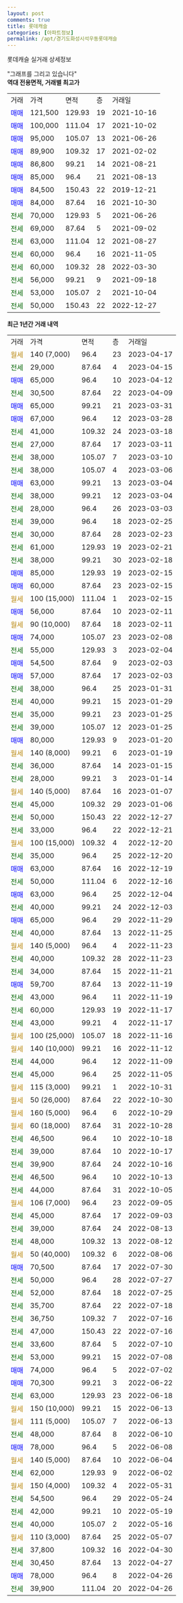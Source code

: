 ```yaml
---
layout: post
comments: true
title: 롯데캐슬
categories: [아파트정보]
permalink: /apt/경기도화성시석우동롯데캐슬
---
```


롯데캐슬 실거래 상세정보

<script type="text/javascript">
  google.charts.load('current', {'packages':['line', 'corechart']});
  google.charts.setOnLoadCallback(drawChart);

  function drawChart() {
    var data = new google.visualization.DataTable();
    data.addColumn('date', '거래일');
    data.addColumn('number', "매매");
    data.addColumn('number', "전세");
    data.addColumn('number', "전매");

    data.addRows([[new Date(Date.parse("2023-04-17")), null, null, null], [new Date(Date.parse("2023-04-15")), null, 29000, null], [new Date(Date.parse("2023-04-12")), 65000, null, null], [new Date(Date.parse("2023-04-09")), null, 30500, null], [new Date(Date.parse("2023-03-31")), 65000, null, null], [new Date(Date.parse("2023-03-28")), 67000, null, null], [new Date(Date.parse("2023-03-18")), null, 41000, null], [new Date(Date.parse("2023-03-11")), null, 27000, null], [new Date(Date.parse("2023-03-10")), null, 38000, null], [new Date(Date.parse("2023-03-06")), null, 38000, null], [new Date(Date.parse("2023-03-04")), 63000, null, null], [new Date(Date.parse("2023-03-04")), null, 38000, null], [new Date(Date.parse("2023-03-03")), null, 28000, null], [new Date(Date.parse("2023-02-25")), null, 39000, null], [new Date(Date.parse("2023-02-23")), null, 30000, null], [new Date(Date.parse("2023-02-21")), null, 61000, null], [new Date(Date.parse("2023-02-18")), null, 38000, null], [new Date(Date.parse("2023-02-15")), 85000, null, null], [new Date(Date.parse("2023-02-15")), 60000, null, null], [new Date(Date.parse("2023-02-15")), null, null, null], [new Date(Date.parse("2023-02-11")), 56000, null, null], [new Date(Date.parse("2023-02-11")), null, null, null], [new Date(Date.parse("2023-02-08")), 74000, null, null], [new Date(Date.parse("2023-02-04")), null, 55000, null], [new Date(Date.parse("2023-02-03")), 54500, null, null], [new Date(Date.parse("2023-02-03")), 57000, null, null], [new Date(Date.parse("2023-01-31")), null, 38000, null], [new Date(Date.parse("2023-01-29")), null, 40000, null], [new Date(Date.parse("2023-01-25")), null, 35000, null], [new Date(Date.parse("2023-01-25")), null, 39000, null], [new Date(Date.parse("2023-01-20")), 80000, null, null], [new Date(Date.parse("2023-01-19")), null, null, null], [new Date(Date.parse("2023-01-15")), null, 36000, null], [new Date(Date.parse("2023-01-14")), null, 28000, null], [new Date(Date.parse("2023-01-07")), null, null, null], [new Date(Date.parse("2023-01-06")), null, 45000, null], [new Date(Date.parse("2022-12-27")), null, 50000, null], [new Date(Date.parse("2022-12-21")), null, 33000, null], [new Date(Date.parse("2022-12-20")), null, null, null], [new Date(Date.parse("2022-12-20")), null, 35000, null], [new Date(Date.parse("2022-12-19")), 63000, null, null], [new Date(Date.parse("2022-12-16")), null, 50000, null], [new Date(Date.parse("2022-12-04")), 63000, null, null], [new Date(Date.parse("2022-12-03")), null, 40000, null], [new Date(Date.parse("2022-11-29")), 65000, null, null], [new Date(Date.parse("2022-11-25")), null, 40000, null], [new Date(Date.parse("2022-11-23")), null, null, null], [new Date(Date.parse("2022-11-23")), null, 40000, null], [new Date(Date.parse("2022-11-21")), null, 34000, null], [new Date(Date.parse("2022-11-19")), 59700, null, null], [new Date(Date.parse("2022-11-19")), null, 43000, null], [new Date(Date.parse("2022-11-17")), null, 60000, null], [new Date(Date.parse("2022-11-17")), null, 43000, null], [new Date(Date.parse("2022-11-16")), null, null, null], [new Date(Date.parse("2022-11-12")), null, null, null], [new Date(Date.parse("2022-11-09")), null, 44000, null], [new Date(Date.parse("2022-11-05")), null, 45000, null], [new Date(Date.parse("2022-10-31")), null, null, null], [new Date(Date.parse("2022-10-30")), null, null, null], [new Date(Date.parse("2022-10-29")), null, null, null], [new Date(Date.parse("2022-10-28")), null, null, null], [new Date(Date.parse("2022-10-18")), null, 46500, null], [new Date(Date.parse("2022-10-17")), null, 39000, null], [new Date(Date.parse("2022-10-16")), null, 39900, null], [new Date(Date.parse("2022-10-13")), null, 46500, null], [new Date(Date.parse("2022-10-05")), null, 44000, null], [new Date(Date.parse("2022-09-05")), null, null, null], [new Date(Date.parse("2022-09-03")), null, 45000, null], [new Date(Date.parse("2022-08-13")), null, 39000, null], [new Date(Date.parse("2022-08-12")), null, 48000, null], [new Date(Date.parse("2022-08-06")), null, null, null], [new Date(Date.parse("2022-07-30")), 70500, null, null], [new Date(Date.parse("2022-07-27")), null, 50000, null], [new Date(Date.parse("2022-07-25")), null, 52000, null], [new Date(Date.parse("2022-07-18")), null, 35700, null], [new Date(Date.parse("2022-07-16")), null, 36750, null], [new Date(Date.parse("2022-07-16")), null, 47000, null], [new Date(Date.parse("2022-07-10")), null, 33600, null], [new Date(Date.parse("2022-07-08")), null, 53000, null], [new Date(Date.parse("2022-07-02")), 74000, null, null], [new Date(Date.parse("2022-06-22")), 70300, null, null], [new Date(Date.parse("2022-06-18")), null, 63000, null], [new Date(Date.parse("2022-06-13")), null, null, null], [new Date(Date.parse("2022-06-13")), null, null, null], [new Date(Date.parse("2022-06-10")), null, 48000, null], [new Date(Date.parse("2022-06-08")), 78000, null, null], [new Date(Date.parse("2022-06-04")), null, null, null], [new Date(Date.parse("2022-06-02")), null, 62000, null], [new Date(Date.parse("2022-05-31")), null, null, null], [new Date(Date.parse("2022-05-24")), null, 54500, null], [new Date(Date.parse("2022-05-19")), null, 42000, null], [new Date(Date.parse("2022-05-16")), null, 40000, null], [new Date(Date.parse("2022-05-07")), null, null, null], [new Date(Date.parse("2022-04-30")), null, 37800, null], [new Date(Date.parse("2022-04-27")), null, 30450, null], [new Date(Date.parse("2022-04-26")), 78000, null, null], [new Date(Date.parse("2022-04-26")), null, 39900, null]]);

    var options = {
      hAxis: {
        format: 'yyyy/MM/dd'
      },    
      lineWidth: 0,
      pointsVisible: true,    
      title: '최근 1년간 유형별 실거래가 분포',
      legend: { position: 'bottom' }
    };

    var formatter = new google.visualization.NumberFormat({pattern:'###,###'} );
    formatter.format(data, 1);
    formatter.format(data, 2);
    
    setTimeout(function() {
        var chart = new google.visualization.LineChart(document.getElementById('columnchart_material'));
        chart.draw(data, (options));
        document.getElementById('loading').style.display = 'none';
    }, 200);
  }
</script>


<div id="loading" style="z-index:20; display: block; margin-left: 0px">"그래프를 그리고 있습니다"</div>
<div id="columnchart_material" style="width: 95%; margin-left: 0px; display: block"></div>
<!-- contents start -->
<b>역대 전용면적, 거래별 최고가</b>
<table class="sortable">
    <tr>
      <td>거래</td>
      <td>가격</td>
      <td>면적</td>
      <td>층</td>
      <td>거래일</td>
    </tr>
        <tr>
          <td><a style="color: blue">매매</a></td>
          <td>121,500</td>
          <td>129.93</td>
          <td>19</td>
          <td>2021-10-16</td>
        </tr>            <tr>
          <td><a style="color: blue">매매</a></td>
          <td>100,000</td>
          <td>111.04</td>
          <td>17</td>
          <td>2021-10-02</td>
        </tr>            <tr>
          <td><a style="color: blue">매매</a></td>
          <td>95,000</td>
          <td>105.07</td>
          <td>13</td>
          <td>2021-06-26</td>
        </tr>            <tr>
          <td><a style="color: blue">매매</a></td>
          <td>89,900</td>
          <td>109.32</td>
          <td>17</td>
          <td>2021-02-02</td>
        </tr>            <tr>
          <td><a style="color: blue">매매</a></td>
          <td>86,800</td>
          <td>99.21</td>
          <td>14</td>
          <td>2021-08-21</td>
        </tr>            <tr>
          <td><a style="color: blue">매매</a></td>
          <td>85,000</td>
          <td>96.4</td>
          <td>21</td>
          <td>2021-08-13</td>
        </tr>            <tr>
          <td><a style="color: blue">매매</a></td>
          <td>84,500</td>
          <td>150.43</td>
          <td>22</td>
          <td>2019-12-21</td>
        </tr>            <tr>
          <td><a style="color: blue">매매</a></td>
          <td>84,000</td>
          <td>87.64</td>
          <td>16</td>
          <td>2021-10-30</td>
        </tr>        
        <tr>
              <td><a style="color: darkgreen">전세</a></td>
              <td>70,000</td>
              <td>129.93</td>
              <td>5</td>
              <td>2021-06-26</td>
            </tr>            <tr>
              <td><a style="color: darkgreen">전세</a></td>
              <td>69,000</td>
              <td>87.64</td>
              <td>5</td>
              <td>2021-09-02</td>
            </tr>            <tr>
              <td><a style="color: darkgreen">전세</a></td>
              <td>63,000</td>
              <td>111.04</td>
              <td>12</td>
              <td>2021-08-27</td>
            </tr>            <tr>
              <td><a style="color: darkgreen">전세</a></td>
              <td>60,000</td>
              <td>96.4</td>
              <td>16</td>
              <td>2021-11-05</td>
            </tr>            <tr>
              <td><a style="color: darkgreen">전세</a></td>
              <td>60,000</td>
              <td>109.32</td>
              <td>28</td>
              <td>2022-03-30</td>
            </tr>            <tr>
              <td><a style="color: darkgreen">전세</a></td>
              <td>56,000</td>
              <td>99.21</td>
              <td>9</td>
              <td>2021-09-18</td>
            </tr>            <tr>
              <td><a style="color: darkgreen">전세</a></td>
              <td>53,000</td>
              <td>105.07</td>
              <td>2</td>
              <td>2021-10-04</td>
            </tr>            <tr>
              <td><a style="color: darkgreen">전세</a></td>
              <td>50,000</td>
              <td>150.43</td>
              <td>22</td>
              <td>2022-12-27</td>
            </tr>        
    
</table>

<b>최근 1년간 거래 내역</b>

<table class="sortable">
    <tr>
      <td>거래</td>
      <td>가격</td>
      <td>면적</td>
      <td>층</td>
      <td>거래일</td>
    </tr>
    <tr>
      <td><a style="color: darkgoldenrod">월세</a></td>
      <td>140 (7,000)</td>
      <td>96.4</td>
      <td>23</td>
      <td>2023-04-17</td>
    </tr>          <tr>
      <td><a style="color: darkgreen">전세</a></td>
      <td>29,000</td>
      <td>87.64</td>
      <td>4</td>
      <td>2023-04-15</td>
    </tr>          <tr>
      <td><a style="color: blue">매매</a></td>
      <td>65,000</td>
      <td>96.4</td>
      <td>10</td>
      <td>2023-04-12</td>
    </tr>          <tr>
      <td><a style="color: darkgreen">전세</a></td>
      <td>30,500</td>
      <td>87.64</td>
      <td>22</td>
      <td>2023-04-09</td>
    </tr>          <tr>
      <td><a style="color: blue">매매</a></td>
      <td>65,000</td>
      <td>99.21</td>
      <td>21</td>
      <td>2023-03-31</td>
    </tr>          <tr>
      <td><a style="color: blue">매매</a></td>
      <td>67,000</td>
      <td>96.4</td>
      <td>12</td>
      <td>2023-03-28</td>
    </tr>          <tr>
      <td><a style="color: darkgreen">전세</a></td>
      <td>41,000</td>
      <td>109.32</td>
      <td>24</td>
      <td>2023-03-18</td>
    </tr>          <tr>
      <td><a style="color: darkgreen">전세</a></td>
      <td>27,000</td>
      <td>87.64</td>
      <td>17</td>
      <td>2023-03-11</td>
    </tr>          <tr>
      <td><a style="color: darkgreen">전세</a></td>
      <td>38,000</td>
      <td>105.07</td>
      <td>7</td>
      <td>2023-03-10</td>
    </tr>          <tr>
      <td><a style="color: darkgreen">전세</a></td>
      <td>38,000</td>
      <td>105.07</td>
      <td>4</td>
      <td>2023-03-06</td>
    </tr>          <tr>
      <td><a style="color: blue">매매</a></td>
      <td>63,000</td>
      <td>99.21</td>
      <td>13</td>
      <td>2023-03-04</td>
    </tr>          <tr>
      <td><a style="color: darkgreen">전세</a></td>
      <td>38,000</td>
      <td>99.21</td>
      <td>12</td>
      <td>2023-03-04</td>
    </tr>          <tr>
      <td><a style="color: darkgreen">전세</a></td>
      <td>28,000</td>
      <td>96.4</td>
      <td>26</td>
      <td>2023-03-03</td>
    </tr>          <tr>
      <td><a style="color: darkgreen">전세</a></td>
      <td>39,000</td>
      <td>96.4</td>
      <td>18</td>
      <td>2023-02-25</td>
    </tr>          <tr>
      <td><a style="color: darkgreen">전세</a></td>
      <td>30,000</td>
      <td>87.64</td>
      <td>28</td>
      <td>2023-02-23</td>
    </tr>          <tr>
      <td><a style="color: darkgreen">전세</a></td>
      <td>61,000</td>
      <td>129.93</td>
      <td>19</td>
      <td>2023-02-21</td>
    </tr>          <tr>
      <td><a style="color: darkgreen">전세</a></td>
      <td>38,000</td>
      <td>99.21</td>
      <td>30</td>
      <td>2023-02-18</td>
    </tr>          <tr>
      <td><a style="color: blue">매매</a></td>
      <td>85,000</td>
      <td>129.93</td>
      <td>19</td>
      <td>2023-02-15</td>
    </tr>          <tr>
      <td><a style="color: blue">매매</a></td>
      <td>60,000</td>
      <td>87.64</td>
      <td>23</td>
      <td>2023-02-15</td>
    </tr>          <tr>
      <td><a style="color: darkgoldenrod">월세</a></td>
      <td>100 (15,000)</td>
      <td>111.04</td>
      <td>1</td>
      <td>2023-02-15</td>
    </tr>          <tr>
      <td><a style="color: blue">매매</a></td>
      <td>56,000</td>
      <td>87.64</td>
      <td>10</td>
      <td>2023-02-11</td>
    </tr>          <tr>
      <td><a style="color: darkgoldenrod">월세</a></td>
      <td>90 (10,000)</td>
      <td>87.64</td>
      <td>18</td>
      <td>2023-02-11</td>
    </tr>          <tr>
      <td><a style="color: blue">매매</a></td>
      <td>74,000</td>
      <td>105.07</td>
      <td>23</td>
      <td>2023-02-08</td>
    </tr>          <tr>
      <td><a style="color: darkgreen">전세</a></td>
      <td>55,000</td>
      <td>129.93</td>
      <td>3</td>
      <td>2023-02-04</td>
    </tr>          <tr>
      <td><a style="color: blue">매매</a></td>
      <td>54,500</td>
      <td>87.64</td>
      <td>9</td>
      <td>2023-02-03</td>
    </tr>          <tr>
      <td><a style="color: blue">매매</a></td>
      <td>57,000</td>
      <td>87.64</td>
      <td>17</td>
      <td>2023-02-03</td>
    </tr>          <tr>
      <td><a style="color: darkgreen">전세</a></td>
      <td>38,000</td>
      <td>96.4</td>
      <td>25</td>
      <td>2023-01-31</td>
    </tr>          <tr>
      <td><a style="color: darkgreen">전세</a></td>
      <td>40,000</td>
      <td>99.21</td>
      <td>15</td>
      <td>2023-01-29</td>
    </tr>          <tr>
      <td><a style="color: darkgreen">전세</a></td>
      <td>35,000</td>
      <td>99.21</td>
      <td>23</td>
      <td>2023-01-25</td>
    </tr>          <tr>
      <td><a style="color: darkgreen">전세</a></td>
      <td>39,000</td>
      <td>105.07</td>
      <td>12</td>
      <td>2023-01-25</td>
    </tr>          <tr>
      <td><a style="color: blue">매매</a></td>
      <td>80,000</td>
      <td>129.93</td>
      <td>9</td>
      <td>2023-01-20</td>
    </tr>          <tr>
      <td><a style="color: darkgoldenrod">월세</a></td>
      <td>140 (8,000)</td>
      <td>99.21</td>
      <td>6</td>
      <td>2023-01-19</td>
    </tr>          <tr>
      <td><a style="color: darkgreen">전세</a></td>
      <td>36,000</td>
      <td>87.64</td>
      <td>14</td>
      <td>2023-01-15</td>
    </tr>          <tr>
      <td><a style="color: darkgreen">전세</a></td>
      <td>28,000</td>
      <td>99.21</td>
      <td>3</td>
      <td>2023-01-14</td>
    </tr>          <tr>
      <td><a style="color: darkgoldenrod">월세</a></td>
      <td>140 (5,000)</td>
      <td>87.64</td>
      <td>16</td>
      <td>2023-01-07</td>
    </tr>          <tr>
      <td><a style="color: darkgreen">전세</a></td>
      <td>45,000</td>
      <td>109.32</td>
      <td>29</td>
      <td>2023-01-06</td>
    </tr>          <tr>
      <td><a style="color: darkgreen">전세</a></td>
      <td>50,000</td>
      <td>150.43</td>
      <td>22</td>
      <td>2022-12-27</td>
    </tr>          <tr>
      <td><a style="color: darkgreen">전세</a></td>
      <td>33,000</td>
      <td>96.4</td>
      <td>22</td>
      <td>2022-12-21</td>
    </tr>          <tr>
      <td><a style="color: darkgoldenrod">월세</a></td>
      <td>100 (15,000)</td>
      <td>109.32</td>
      <td>4</td>
      <td>2022-12-20</td>
    </tr>          <tr>
      <td><a style="color: darkgreen">전세</a></td>
      <td>35,000</td>
      <td>96.4</td>
      <td>25</td>
      <td>2022-12-20</td>
    </tr>          <tr>
      <td><a style="color: blue">매매</a></td>
      <td>63,000</td>
      <td>87.64</td>
      <td>16</td>
      <td>2022-12-19</td>
    </tr>          <tr>
      <td><a style="color: darkgreen">전세</a></td>
      <td>50,000</td>
      <td>111.04</td>
      <td>6</td>
      <td>2022-12-16</td>
    </tr>          <tr>
      <td><a style="color: blue">매매</a></td>
      <td>63,000</td>
      <td>96.4</td>
      <td>25</td>
      <td>2022-12-04</td>
    </tr>          <tr>
      <td><a style="color: darkgreen">전세</a></td>
      <td>40,000</td>
      <td>99.21</td>
      <td>24</td>
      <td>2022-12-03</td>
    </tr>          <tr>
      <td><a style="color: blue">매매</a></td>
      <td>65,000</td>
      <td>96.4</td>
      <td>29</td>
      <td>2022-11-29</td>
    </tr>          <tr>
      <td><a style="color: darkgreen">전세</a></td>
      <td>40,000</td>
      <td>87.64</td>
      <td>13</td>
      <td>2022-11-25</td>
    </tr>          <tr>
      <td><a style="color: darkgoldenrod">월세</a></td>
      <td>140 (5,000)</td>
      <td>96.4</td>
      <td>4</td>
      <td>2022-11-23</td>
    </tr>          <tr>
      <td><a style="color: darkgreen">전세</a></td>
      <td>40,000</td>
      <td>109.32</td>
      <td>28</td>
      <td>2022-11-23</td>
    </tr>          <tr>
      <td><a style="color: darkgreen">전세</a></td>
      <td>34,000</td>
      <td>87.64</td>
      <td>15</td>
      <td>2022-11-21</td>
    </tr>          <tr>
      <td><a style="color: blue">매매</a></td>
      <td>59,700</td>
      <td>87.64</td>
      <td>13</td>
      <td>2022-11-19</td>
    </tr>          <tr>
      <td><a style="color: darkgreen">전세</a></td>
      <td>43,000</td>
      <td>96.4</td>
      <td>11</td>
      <td>2022-11-19</td>
    </tr>          <tr>
      <td><a style="color: darkgreen">전세</a></td>
      <td>60,000</td>
      <td>129.93</td>
      <td>19</td>
      <td>2022-11-17</td>
    </tr>          <tr>
      <td><a style="color: darkgreen">전세</a></td>
      <td>43,000</td>
      <td>99.21</td>
      <td>4</td>
      <td>2022-11-17</td>
    </tr>          <tr>
      <td><a style="color: darkgoldenrod">월세</a></td>
      <td>100 (25,000)</td>
      <td>105.07</td>
      <td>18</td>
      <td>2022-11-16</td>
    </tr>          <tr>
      <td><a style="color: darkgoldenrod">월세</a></td>
      <td>140 (10,000)</td>
      <td>99.21</td>
      <td>16</td>
      <td>2022-11-12</td>
    </tr>          <tr>
      <td><a style="color: darkgreen">전세</a></td>
      <td>44,000</td>
      <td>96.4</td>
      <td>12</td>
      <td>2022-11-09</td>
    </tr>          <tr>
      <td><a style="color: darkgreen">전세</a></td>
      <td>45,000</td>
      <td>96.4</td>
      <td>25</td>
      <td>2022-11-05</td>
    </tr>          <tr>
      <td><a style="color: darkgoldenrod">월세</a></td>
      <td>115 (3,000)</td>
      <td>99.21</td>
      <td>1</td>
      <td>2022-10-31</td>
    </tr>          <tr>
      <td><a style="color: darkgoldenrod">월세</a></td>
      <td>50 (26,000)</td>
      <td>87.64</td>
      <td>22</td>
      <td>2022-10-30</td>
    </tr>          <tr>
      <td><a style="color: darkgoldenrod">월세</a></td>
      <td>160 (5,000)</td>
      <td>96.4</td>
      <td>6</td>
      <td>2022-10-29</td>
    </tr>          <tr>
      <td><a style="color: darkgoldenrod">월세</a></td>
      <td>60 (18,000)</td>
      <td>87.64</td>
      <td>31</td>
      <td>2022-10-28</td>
    </tr>          <tr>
      <td><a style="color: darkgreen">전세</a></td>
      <td>46,500</td>
      <td>96.4</td>
      <td>10</td>
      <td>2022-10-18</td>
    </tr>          <tr>
      <td><a style="color: darkgreen">전세</a></td>
      <td>39,000</td>
      <td>87.64</td>
      <td>10</td>
      <td>2022-10-17</td>
    </tr>          <tr>
      <td><a style="color: darkgreen">전세</a></td>
      <td>39,900</td>
      <td>87.64</td>
      <td>24</td>
      <td>2022-10-16</td>
    </tr>          <tr>
      <td><a style="color: darkgreen">전세</a></td>
      <td>46,500</td>
      <td>96.4</td>
      <td>10</td>
      <td>2022-10-13</td>
    </tr>          <tr>
      <td><a style="color: darkgreen">전세</a></td>
      <td>44,000</td>
      <td>87.64</td>
      <td>31</td>
      <td>2022-10-05</td>
    </tr>          <tr>
      <td><a style="color: darkgoldenrod">월세</a></td>
      <td>106 (7,000)</td>
      <td>96.4</td>
      <td>23</td>
      <td>2022-09-05</td>
    </tr>          <tr>
      <td><a style="color: darkgreen">전세</a></td>
      <td>45,000</td>
      <td>87.64</td>
      <td>17</td>
      <td>2022-09-03</td>
    </tr>          <tr>
      <td><a style="color: darkgreen">전세</a></td>
      <td>39,000</td>
      <td>87.64</td>
      <td>24</td>
      <td>2022-08-13</td>
    </tr>          <tr>
      <td><a style="color: darkgreen">전세</a></td>
      <td>48,000</td>
      <td>109.32</td>
      <td>13</td>
      <td>2022-08-12</td>
    </tr>          <tr>
      <td><a style="color: darkgoldenrod">월세</a></td>
      <td>50 (40,000)</td>
      <td>109.32</td>
      <td>6</td>
      <td>2022-08-06</td>
    </tr>          <tr>
      <td><a style="color: blue">매매</a></td>
      <td>70,500</td>
      <td>87.64</td>
      <td>17</td>
      <td>2022-07-30</td>
    </tr>          <tr>
      <td><a style="color: darkgreen">전세</a></td>
      <td>50,000</td>
      <td>96.4</td>
      <td>28</td>
      <td>2022-07-27</td>
    </tr>          <tr>
      <td><a style="color: darkgreen">전세</a></td>
      <td>52,000</td>
      <td>87.64</td>
      <td>18</td>
      <td>2022-07-25</td>
    </tr>          <tr>
      <td><a style="color: darkgreen">전세</a></td>
      <td>35,700</td>
      <td>87.64</td>
      <td>22</td>
      <td>2022-07-18</td>
    </tr>          <tr>
      <td><a style="color: darkgreen">전세</a></td>
      <td>36,750</td>
      <td>109.32</td>
      <td>7</td>
      <td>2022-07-16</td>
    </tr>          <tr>
      <td><a style="color: darkgreen">전세</a></td>
      <td>47,000</td>
      <td>150.43</td>
      <td>22</td>
      <td>2022-07-16</td>
    </tr>          <tr>
      <td><a style="color: darkgreen">전세</a></td>
      <td>33,600</td>
      <td>87.64</td>
      <td>5</td>
      <td>2022-07-10</td>
    </tr>          <tr>
      <td><a style="color: darkgreen">전세</a></td>
      <td>53,000</td>
      <td>99.21</td>
      <td>15</td>
      <td>2022-07-08</td>
    </tr>          <tr>
      <td><a style="color: blue">매매</a></td>
      <td>74,000</td>
      <td>96.4</td>
      <td>5</td>
      <td>2022-07-02</td>
    </tr>          <tr>
      <td><a style="color: blue">매매</a></td>
      <td>70,300</td>
      <td>99.21</td>
      <td>3</td>
      <td>2022-06-22</td>
    </tr>          <tr>
      <td><a style="color: darkgreen">전세</a></td>
      <td>63,000</td>
      <td>129.93</td>
      <td>23</td>
      <td>2022-06-18</td>
    </tr>          <tr>
      <td><a style="color: darkgoldenrod">월세</a></td>
      <td>150 (10,000)</td>
      <td>99.21</td>
      <td>15</td>
      <td>2022-06-13</td>
    </tr>          <tr>
      <td><a style="color: darkgoldenrod">월세</a></td>
      <td>111 (5,000)</td>
      <td>105.07</td>
      <td>7</td>
      <td>2022-06-13</td>
    </tr>          <tr>
      <td><a style="color: darkgreen">전세</a></td>
      <td>48,000</td>
      <td>87.64</td>
      <td>8</td>
      <td>2022-06-10</td>
    </tr>          <tr>
      <td><a style="color: blue">매매</a></td>
      <td>78,000</td>
      <td>96.4</td>
      <td>5</td>
      <td>2022-06-08</td>
    </tr>          <tr>
      <td><a style="color: darkgoldenrod">월세</a></td>
      <td>140 (5,000)</td>
      <td>87.64</td>
      <td>10</td>
      <td>2022-06-04</td>
    </tr>          <tr>
      <td><a style="color: darkgreen">전세</a></td>
      <td>62,000</td>
      <td>129.93</td>
      <td>9</td>
      <td>2022-06-02</td>
    </tr>          <tr>
      <td><a style="color: darkgoldenrod">월세</a></td>
      <td>150 (4,000)</td>
      <td>109.32</td>
      <td>4</td>
      <td>2022-05-31</td>
    </tr>          <tr>
      <td><a style="color: darkgreen">전세</a></td>
      <td>54,500</td>
      <td>96.4</td>
      <td>29</td>
      <td>2022-05-24</td>
    </tr>          <tr>
      <td><a style="color: darkgreen">전세</a></td>
      <td>42,000</td>
      <td>99.21</td>
      <td>10</td>
      <td>2022-05-19</td>
    </tr>          <tr>
      <td><a style="color: darkgreen">전세</a></td>
      <td>40,000</td>
      <td>105.07</td>
      <td>2</td>
      <td>2022-05-16</td>
    </tr>          <tr>
      <td><a style="color: darkgoldenrod">월세</a></td>
      <td>110 (3,000)</td>
      <td>87.64</td>
      <td>25</td>
      <td>2022-05-07</td>
    </tr>          <tr>
      <td><a style="color: darkgreen">전세</a></td>
      <td>37,800</td>
      <td>109.32</td>
      <td>16</td>
      <td>2022-04-30</td>
    </tr>          <tr>
      <td><a style="color: darkgreen">전세</a></td>
      <td>30,450</td>
      <td>87.64</td>
      <td>13</td>
      <td>2022-04-27</td>
    </tr>          <tr>
      <td><a style="color: blue">매매</a></td>
      <td>78,000</td>
      <td>96.4</td>
      <td>8</td>
      <td>2022-04-26</td>
    </tr>          <tr>
      <td><a style="color: darkgreen">전세</a></td>
      <td>39,900</td>
      <td>111.04</td>
      <td>20</td>
      <td>2022-04-26</td>
    </tr>      </table>
<!-- contents end -->    

